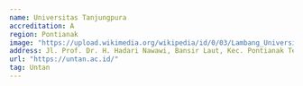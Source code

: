 ```yaml
---
name: Universitas Tanjungpura
accreditation: A
region: Pontianak
image: "https://upload.wikimedia.org/wikipedia/id/0/03/Lambang_Universitas_Tanjungpura.png"
address: Jl. Prof. Dr. H. Hadari Nawawi, Bansir Laut, Kec. Pontianak Tenggara, Kota Pontianak, Kalimantan Barat 78124
url: "https://untan.ac.id/"
tag: Untan
---
```

